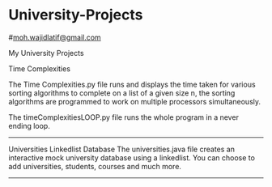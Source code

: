 # University-Projects
#moh.wajidlatif@gmail.com

My University Projects

Time Complexities

The Time Complexities.py file runs and displays the time taken for various sorting algorithms to complete on a list of a given size n, the sorting algorithms are programmed to work on multiple processors simultaneously. 

The timeComplexitiesLOOP.py file runs the whole program in a never ending loop.
_________________________________________

Universities Linkedlist Database 
The universities.java file creates an interactive mock university database using a linkedlist. You can choose to add universities, students, courses and much more. 
________________________________________________
